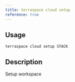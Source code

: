```yaml
---
title: terraspace cloud setup
reference: true
---
```


## Usage

    terraspace cloud setup STACK

## Description

Setup workspace



